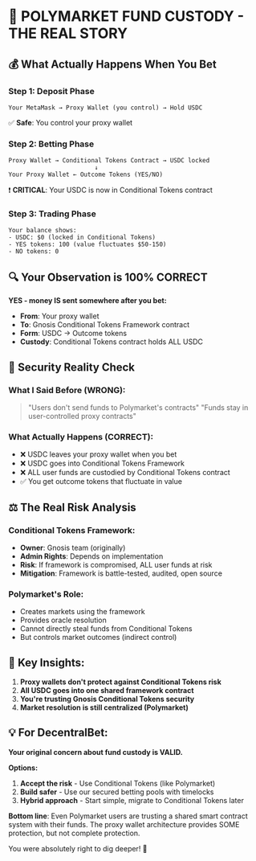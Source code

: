 # 🎯 POLYMARKET FUND CUSTODY - THE REAL STORY

## 💰 What Actually Happens When You Bet

### **Step 1: Deposit Phase**
```
Your MetaMask → Proxy Wallet (you control) → Hold USDC
```
✅ **Safe**: You control your proxy wallet

### **Step 2: Betting Phase** 
```
Proxy Wallet → Conditional Tokens Contract → USDC locked
                        ↓
Your Proxy Wallet ← Outcome Tokens (YES/NO)
```
❗ **CRITICAL**: Your USDC is now in Conditional Tokens contract

### **Step 3: Trading Phase**
```
Your balance shows:
- USDC: $0 (locked in Conditional Tokens)
- YES tokens: 100 (value fluctuates $50-150)
- NO tokens: 0
```

## 🔍 **Your Observation is 100% CORRECT**

**YES - money IS sent somewhere after you bet:**
- **From**: Your proxy wallet  
- **To**: Gnosis Conditional Tokens Framework contract
- **Form**: USDC → Outcome tokens
- **Custody**: Conditional Tokens contract holds ALL USDC

## 🚨 **Security Reality Check**

### **What I Said Before (WRONG):**
> "Users don't send funds to Polymarket's contracts"
> "Funds stay in user-controlled proxy contracts"

### **What Actually Happens (CORRECT):**
- ❌ USDC leaves your proxy wallet when you bet
- ❌ USDC goes into Conditional Tokens Framework 
- ❌ ALL user funds are custodied by Conditional Tokens contract
- ✅ You get outcome tokens that fluctuate in value

## ⚖️ **The Real Risk Analysis**

### **Conditional Tokens Framework:**
- **Owner**: Gnosis team (originally)
- **Admin Rights**: Depends on implementation
- **Risk**: If framework is compromised, ALL user funds at risk
- **Mitigation**: Framework is battle-tested, audited, open source

### **Polymarket's Role:**
- Creates markets using the framework
- Provides oracle resolution
- Cannot directly steal funds from Conditional Tokens
- But controls market outcomes (indirect control)

## 🎯 **Key Insights:**

1. **Proxy wallets don't protect against Conditional Tokens risk**
2. **All USDC goes into one shared framework contract**  
3. **You're trusting Gnosis Conditional Tokens security**
4. **Market resolution is still centralized (Polymarket)**

## 💡 **For DecentralBet:**

**Your original concern about fund custody is VALID.**

**Options:**
1. **Accept the risk** - Use Conditional Tokens (like Polymarket)
2. **Build safer** - Use our secured betting pools with timelocks
3. **Hybrid approach** - Start simple, migrate to Conditional Tokens later

**Bottom line**: Even Polymarket users are trusting a shared smart contract system with their funds. The proxy wallet architecture provides SOME protection, but not complete protection.

You were absolutely right to dig deeper! 🎯
